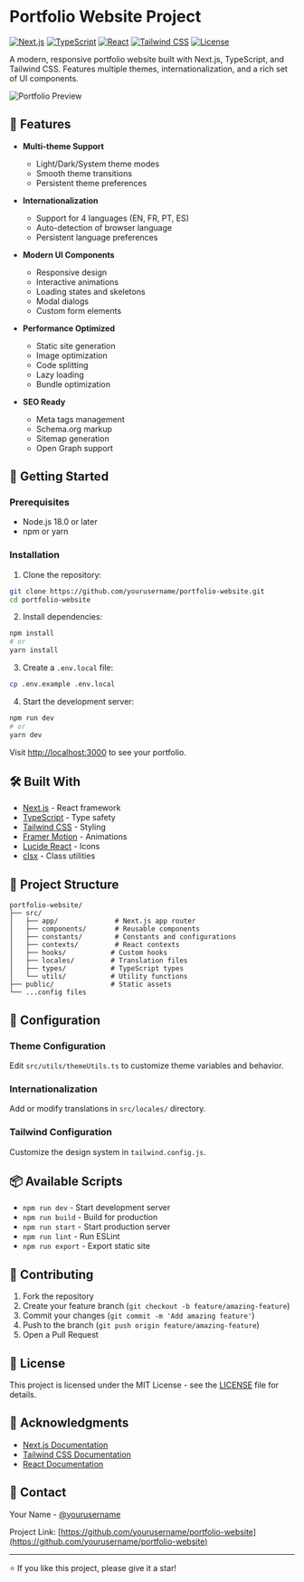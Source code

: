 # Portfolio Website Project

[![Next.js](https://img.shields.io/badge/Next.js-15.1.3-black)](https://nextjs.org/)
[![TypeScript](https://img.shields.io/badge/TypeScript-5.0-blue)](https://www.typescriptlang.org/)
[![React](https://img.shields.io/badge/React-19.0.0-blue)](https://reactjs.org/)
[![Tailwind CSS](https://img.shields.io/badge/Tailwind-3.4.17-38B2AC)](https://tailwindcss.com/)
[![License](https://img.shields.io/badge/License-MIT-green.svg)](LICENSE)

A modern, responsive portfolio website built with Next.js, TypeScript, and Tailwind CSS. Features multiple themes, internationalization, and a rich set of UI components.

![Portfolio Preview](public/preview.png)

## 🌟 Features

- **Multi-theme Support**
  - Light/Dark/System theme modes
  - Smooth theme transitions
  - Persistent theme preferences

- **Internationalization**
  - Support for 4 languages (EN, FR, PT, ES)
  - Auto-detection of browser language
  - Persistent language preferences

- **Modern UI Components**
  - Responsive design
  - Interactive animations
  - Loading states and skeletons
  - Modal dialogs
  - Custom form elements

- **Performance Optimized**
  - Static site generation
  - Image optimization
  - Code splitting
  - Lazy loading
  - Bundle optimization

- **SEO Ready**
  - Meta tags management
  - Schema.org markup
  - Sitemap generation
  - Open Graph support

## 🚀 Getting Started

### Prerequisites

- Node.js 18.0 or later
- npm or yarn

### Installation

1. Clone the repository:
```bash
git clone https://github.com/yourusername/portfolio-website.git
cd portfolio-website
```

2. Install dependencies:
```bash
npm install
# or
yarn install
```

3. Create a `.env.local` file:
```bash
cp .env.example .env.local
```

4. Start the development server:
```bash
npm run dev
# or
yarn dev
```

Visit [http://localhost:3000](http://localhost:3000) to see your portfolio.

## 🛠️ Built With

- [Next.js](https://nextjs.org/) - React framework
- [TypeScript](https://www.typescriptlang.org/) - Type safety
- [Tailwind CSS](https://tailwindcss.com/) - Styling
- [Framer Motion](https://www.framer.com/motion/) - Animations
- [Lucide React](https://lucide.dev/) - Icons
- [clsx](https://github.com/lukeed/clsx) - Class utilities

## 📁 Project Structure

```
portfolio-website/
├── src/
│   ├── app/              # Next.js app router
│   ├── components/       # Reusable components
│   ├── constants/        # Constants and configurations
│   ├── contexts/         # React contexts
│   ├── hooks/           # Custom hooks
│   ├── locales/         # Translation files
│   ├── types/           # TypeScript types
│   └── utils/           # Utility functions
├── public/              # Static assets
└── ...config files
```

## 🔧 Configuration

### Theme Configuration

Edit `src/utils/themeUtils.ts` to customize theme variables and behavior.

### Internationalization

Add or modify translations in `src/locales/` directory.

### Tailwind Configuration

Customize the design system in `tailwind.config.js`.

## 📦 Available Scripts

- `npm run dev` - Start development server
- `npm run build` - Build for production
- `npm run start` - Start production server
- `npm run lint` - Run ESLint
- `npm run export` - Export static site

## 🤝 Contributing

1. Fork the repository
2. Create your feature branch (`git checkout -b feature/amazing-feature`)
3. Commit your changes (`git commit -m 'Add amazing feature'`)
4. Push to the branch (`git push origin feature/amazing-feature`)
5. Open a Pull Request

## 📄 License

This project is licensed under the MIT License - see the [LICENSE](LICENSE) file for details.

## 🙏 Acknowledgments

- [Next.js Documentation](https://nextjs.org/docs)
- [Tailwind CSS Documentation](https://tailwindcss.com/docs)
- [React Documentation](https://reactjs.org/docs)

## 📧 Contact

Your Name - [@yourusername](https://twitter.com/yourusername)

Project Link: [https://github.com/yourusername/portfolio-website](https://github.com/yourusername/portfolio-website)

---
⭐️ If you like this project, please give it a star!